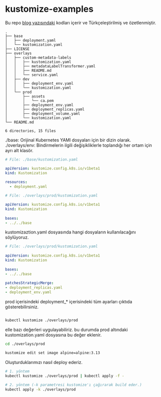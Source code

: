 # kustomize-examples


Bu repo [blog yazısındaki](https://blog.viadee.de/raus-aus-dem-yaml-chaos-parametrisierte-kubernetes-deployments-mit-kustomize) kodları içerir ve Türkçeleştirilmiş ve özetlenmiştir.  

```
.
├── base
│   ├── deployment.yaml
│   └── kustomization.yaml
├── LICENSE
├── overlays
│   ├── custom-metadata-labels
│   │   ├── kustomization.yaml
│   │   ├── metadataLabelTransformer.yaml
│   │   ├── README.md
│   │   └── service.yaml
│   ├── dev
│   │   ├── deployment_env.yaml
│   │   └── kustomization.yaml
│   └── prod
│       ├── assets
│       │   └── ca.pem
│       ├── deployment_env.yaml
│       ├── deployment_replicas.yaml
│       ├── deployment_volume.yaml
│       └── kustomization.yaml
└── README.md

6 directories, 15 files

```

./base: Orijinal Kubernetes YAMl dosyaları için bir dizin olarak.
./overlays/env: Bindirmelerin ilgili değişikliklerle toplandığı her ortam için ayrı alt klasör.

```yaml
# File: ./base/kustomization.yaml

apiVersion: kustomize.config.k8s.io/v1beta1
kind: Kustomization
 
resources:
  - deployment.yaml

```

```yaml
# File: ./overlays/prod/kustomization.yaml

apiVersion: kustomize.config.k8s.io/v1beta1
kind: Kustomization
 
bases:
- ../../base

```

kustomizaztion.yaml dosyasında hangi dosyaların kullanılacağını söylüyoruz. 

```yaml
# File: ./overlays/prod/kustomization.yaml
 
apiVersion: kustomize.config.k8s.io/v1beta1
kind: Kustomization
 
bases:
- ../../base
 
patchesStrategicMerge:
- deployment_replicas.yaml
- deployment_env.yaml
```


prod içerisindeki deployment_* içerisindeki tüm ayarları çıktıda gösterebilirsiniz. 

```sh

kubectl kustomize ./overlays/prod

```

elle bazı değerleri uygulayabiliriz. bu durumda prod altındaki  kustomization.yaml dosyasına bu değer eklenir. 

```sh
cd ./overlays/prod

kustomize edit set image alpine=alpine:3.13

```

Oluşturduklarımızı nasıl deploy ederiz.

```sh
# 1. yöntem
kubectl kustomize ./overlays/prod | kubectl apply -f -
 
# 2. yöntem (-k parametresi kustomize'ı çağırarak build eder.)
kubectl apply -k ./overlays/prod

```


